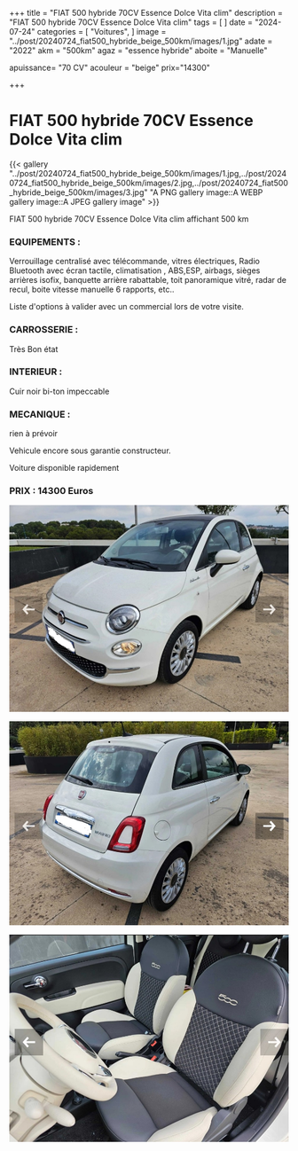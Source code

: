+++
title = "FIAT 500 hybride 70CV Essence Dolce Vita clim"
description = "FIAT 500 hybride 70CV Essence Dolce Vita clim"
tags = [
]
date = "2024-07-24"
categories = [
    "Voitures",
]
image = "../post/20240724_fiat500_hybride_beige_500km/images/1.jpg"
adate = "2022"
akm = "500km"
agaz = "essence hybride"
aboite = "Manuelle"

apuissance= "70 CV"
acouleur = "beige"
prix="14300"

+++

# FIAT 500 hybride 70CV Essence Dolce Vita clim

{{< gallery "../post/20240724_fiat500_hybride_beige_500km/images/1.jpg,../post/20240724_fiat500_hybride_beige_500km/images/2.jpg,../post/20240724_fiat500_hybride_beige_500km/images/3.jpg" "A PNG gallery image::A WEBP gallery image::A JPEG gallery image" >}}


FIAT 500 hybride 70CV Essence Dolce Vita clim affichant 500 km


### EQUIPEMENTS :
Verrouillage centralisé avec télécommande, vitres électriques, Radio Bluetooth avec écran tactile, climatisation , ABS,ESP, airbags, sièges arrières isofix, banquette arrière rabattable, toit panoramique vitré, radar de recul, boite vitesse manuelle 6 rapports,   etc..


Liste d'options à valider avec un commercial lors de votre visite.


### CARROSSERIE :
 Très Bon état 


### INTERIEUR :
Cuir noir bi-ton impeccable

### MECANIQUE :
rien à prévoir

Vehicule encore sous garantie constructeur.

Voiture disponible rapidement


### PRIX : 14300 Euros


<!-- more -->


![](images/1.jpg)

![](images/2.jpg)

![](images/3.jpg)


